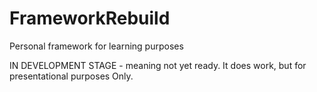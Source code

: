 # FrameworkRebuild
Personal framework for learning purposes

IN DEVELOPMENT STAGE - meaning not yet ready.
It does work, but for presentational purposes Only.
